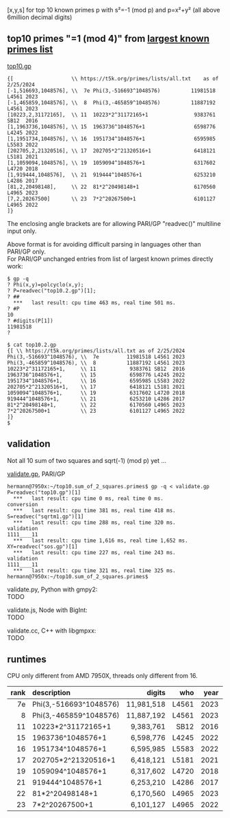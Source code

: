 [x,y,s] for top 10 known primes p with s²=-1 (mod p) and p=x²+y² (all above 6million decimal digits)

## top10 primes "=1 (mod 4)" from [largest known primes list](https://t5k.org/primes/lists/all.txt)
[top10.gp](top10.gp)  
```
{[                   \\ https://t5k.org/primes/lists/all.txt    as of 2/25/2024
[-1,516693,1048576], \\  7e Phi(3,-516693^1048576)          11981518 L4561 2023
[-1,465859,1048576], \\  8  Phi(3,-465859^1048576)          11887192 L4561 2023
[10223,2,31172165],  \\ 11  10223*2^31172165+1               9383761 SB12  2016
[1,1963736,1048576], \\ 15  1963736^1048576+1                6598776 L4245 2022
[1,1951734,1048576], \\ 16  1951734^1048576+1                6595985 L5583 2022
[202705,2,21320516], \\ 17  202705*2^21320516+1              6418121 L5181 2021
[1,1059094,1048576], \\ 19  1059094^1048576+1                6317602 L4720 2018
[1,919444,1048576],  \\ 21  919444^1048576+1                 6253210 L4286 2017
[81,2,20498148],     \\ 22  81*2^20498148+1                  6170560 L4965 2023
[7,2,20267500]       \\ 23  7*2^20267500+1                   6101127 L4965 2022
]}
```
The enclosing angle brackets are for allowing PARI/GP "readvec()" multiline input only.  

Above format is for avoiding difficult parsing in languages other than PARI/GP only.  
For PARI/GP unchanged entries from list of largest known primes directly work:
```
$ gp -q
? Phi(x,y)=polcyclo(x,y);
? P=readvec("top10.2.gp")[1];
? ##
  ***   last result: cpu time 463 ms, real time 501 ms.
? #P
10
? #digits(P[1])
11981518
? 

$ cat top10.2.gp 
{[ \\ https://t5k.org/primes/lists/all.txt as of 2/25/2024
Phi(3,-516693^1048576), \\  7e         11981518 L4561 2023
Phi(3,-465859^1048576), \\  8          11887192 L4561 2023
10223*2^31172165+1,     \\ 11           9383761 SB12  2016
1963736^1048576+1,      \\ 15           6598776 L4245 2022
1951734^1048576+1,      \\ 16           6595985 L5583 2022
202705*2^21320516+1,    \\ 17           6418121 L5181 2021
1059094^1048576+1,      \\ 19           6317602 L4720 2018
919444^1048576+1,       \\ 21           6253210 L4286 2017
81*2^20498148+1,        \\ 22           6170560 L4965 2023
7*2^20267500+1          \\ 23           6101127 L4965 2022
]}
$
```

## validation

Not all 10 sum of two squares and sqrt(-1) (mod p) yet ...

[validate.gp](validate.gp), PARI/GP 
```
hermann@7950x:~/top10.sum_of_2_squares.primes$ gp -q < validate.gp 
P=readvec("top10.gp")[1]
  ***   last result: cpu time 0 ms, real time 0 ms.
conversion
  ***   last result: cpu time 381 ms, real time 418 ms.
S=readvec("sqrtm1.gp")[1]
  ***   last result: cpu time 288 ms, real time 320 ms.
validation
1111____11
  ***   last result: cpu time 1,616 ms, real time 1,652 ms.
XY=readvec("sos.gp")[1]
  ***   last result: cpu time 227 ms, real time 243 ms.
validation
1111____11
  ***   last result: cpu time 321 ms, real time 325 ms.
hermann@7950x:~/top10.sum_of_2_squares.primes$ 
```

validate.py, Python with gmpy2:  
TODO

validate.js, Node with BigInt:  
TODO

validate.cc, C++ with libgmpxx:  
TODO

## runtimes

CPU only different from AMD 7950X, threads only different from 16.

rank|description         |digits    |who  |year|runtime |threads|CPU
---:|:-------------------|---------:|----:|---:|-------:|------:|-----
7e|Phi(3,-516693^1048576)|11,981,518|L4561|2023|8.55d   |       |
 8|Phi(3,-465859^1048576)|11,887,192|L4561|2023|6.7d    |6      |7600X
11|10223*2^31172165+1    |9,383,761 |SB12 |2016|6:33:01h|       |
15|1963736^1048576+1     |6,598,776 |L4245|2022|1.18d   |       |
16|1951734^1048576+1     |6,595,985 |L5583|2022|
17|202705*2^21320516+1   |6,418,121 |L5181|2021|...
19|1059094^1048576+1     |6,317,602 |L4720|2018|
21|919444^1048576+1      |6,253,210 |L4286|2017|
22|81*2^20498148+1       |6,170,560 |L4965|2023|2:16:39h|       |    
23|7*2^20267500+1        |6,101,127 |L4965|2022|1:59:20h|       |
